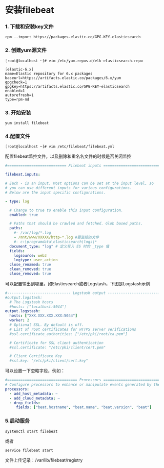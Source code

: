 

# 安装filebeat

### 1. 下载和安装key文件

````shell
rpm --import https://packages.elastic.co/GPG-KEY-elasticsearch
````

### 2. 创建yum源文件

````shell
[root@localhost ~]# vim /etc/yum.repos.d/elk-elasticsearch.repo
````

````shell
[elastic-6.x]
name=Elastic repository for 6.x packages
baseurl=https://artifacts.elastic.co/packages/6.x/yum
gpgcheck=1
gpgkey=https://artifacts.elastic.co/GPG-KEY-elasticsearch
enabled=1
autorefresh=1
type=rpm-md
````



### 3. 开始安装

````shell
yum install filebeat
````

### 4.配置文件

````shell
[root@localhost ~]# vim /etc/filebeat/filebeat.yml
````

配置filebeat监控文件，以及删除和重名名文件的时候是否关闭监控

````yaml
#=========================== Filebeat inputs =============================

filebeat.inputs:

# Each - is an input. Most options can be set at the input level, so
# you can use different inputs for various configurations.
# Below are the input specific configurations.

- type: log

  # Change to true to enable this input configuration.
  enabled: true

  # Paths that should be crawled and fetched. Glob based paths.
  paths:
    #- /var/log/*.log
    - /mnt/www/XXXXX/http-*.log #要监控的文件
    #- c:\programdata\elasticsearch\logs\*
  document_type: "log" # 定义写入 ES 时的 _type 值
  fields:
    logsource: web3
    logtype: user_action
  close_renamed: true
  clean_removed: true
  close_removed: true
````

可以配置输出到哪里，如Elasticsearch或者Logstash，下图是Logstash示例

````yaml
#----------------------------- Logstash output --------------------------------
#output.logstash:
  # The Logstash hosts
  #hosts: ["localhost:5044"]
output.logstash:
  hosts: ["XXX.XXX.XXX.XXX:5044"]
  worker: 2
  # Optional SSL. By default is off.
  # List of root certificates for HTTPS server verifications
  #ssl.certificate_authorities: ["/etc/pki/root/ca.pem"]

  # Certificate for SSL client authentication
  #ssl.certificate: "/etc/pki/client/cert.pem"

  # Client Certificate Key
  #ssl.key: "/etc/pki/client/cert.key"
````

可以设置一下忽略字段，例如：

````yaml
#================================ Processors =====================================
# Configure processors to enhance or manipulate events generated by the beat.
processors:
  - add_host_metadata: ~
  - add_cloud_metadata: ~
  - drop_fields:
     fields: ["beat.hostname", "beat.name", "beat.version", "beat"]
````

### 5.启动服务

````shell
systemctl start filebeat
````

或者

````shell
service filebeat start
````



文件上传记录：/var/lib/filebeat/registry